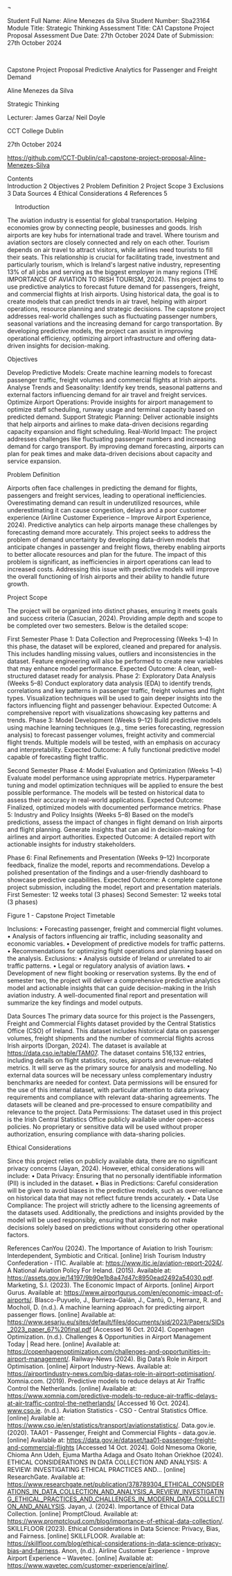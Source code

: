 ¬


Student Full Name:	Aline Menezes da Silva
Student Number:	Sba23164
Module Title:	Strategic Thinking
Assessment Title:	CA1 Capstone Project Proposal 
Assessment Due Date:	27th October 2024
Date of Submission:	27th October 2024









 

Capstone Project Proposal
Predictive Analytics for Passenger and Freight Demand

 Aline Menezes da Silva

Strategic Thinking

Lecturer: James Garza/ Neil Doyle

CCT College Dublin

27th October 2024

https://github.com/CCT-Dublin/ca1-capstone-project-proposal-Aline-Menezes-Silva







 
Contents	
Introduction	2
Objectives	2
Problem Definition	2
Project Scope	3
Exclusions	3
Data Sources	4
Ethical Considerations	4
References	5

 
Introduction

The aviation industry is essential for global transportation. Helping economies grow by connecting people, businesses and goods. Irish airports are key hubs for international trade and travel. Where tourism and aviation sectors are closely connected and rely on each other. Tourism depends on air travel to attract visitors, while airlines need tourists to fill their seats. This relationship is crucial for facilitating trade, investment and particularly tourism, which is Ireland's largest native industry, representing 13% of all jobs and serving as the biggest employer in many regions (THE IMPORTANCE OF AVIATION TO IRISH TOURISM, 2024). 
This project aims to use predictive analytics to forecast future demand for passengers, freight, and commercial flights at Irish airports. Using historical data, the goal is to create models that can predict trends in air travel, helping with airport operations, resource planning and strategic decisions.
The capstone project addresses real-world challenges such as fluctuating passenger numbers, seasonal variations and the increasing demand for cargo transportation. By developing predictive models, the project can assist in improving operational efficiency, optimizing airport infrastructure and offering data-driven insights for decision-making.


















Objectives

Develop Predictive Models: Create machine learning models to forecast passenger traffic, freight volumes and commercial flights at Irish airports.
Analyse Trends and Seasonality: Identify key trends, seasonal patterns and external factors influencing demand for air travel and freight services.
Optimize Airport Operations: Provide insights for airport management to optimize staff scheduling, runway usage and terminal capacity based on predicted demand.
Support Strategic Planning: Deliver actionable insights that help airports and airlines to make data-driven decisions regarding capacity expansion and flight scheduling.
Real-World Impact:
The project addresses challenges like fluctuating passenger numbers and increasing demand for cargo transport. By improving demand forecasting, airports can plan for peak times and make data-driven decisions about capacity and service expansion.

Problem Definition

Airports often face challenges in predicting the demand for flights, passengers and freight services, leading to operational inefficiencies. Overestimating demand can result in underutilized resources, while underestimating it can cause congestion, delays and a poor customer experience (Airline Customer Experience – Improve Airport Experience, 2024). Predictive analytics can help airports manage these challenges by forecasting demand more accurately. This project seeks to address the problem of demand uncertainty by developing data-driven models that anticipate changes in passenger and freight flows, thereby enabling airports to better allocate resources and plan for the future.
The impact of this problem is significant, as inefficiencies in airport operations can lead to increased costs.  Addressing this issue with predictive models will improve the overall functioning of Irish airports and their ability to handle future growth.





Project Scope

The project will be organized into distinct phases, ensuring it meets goals and success criteria (Casucian, 2024). Providing ample depth and scope to be completed over two semesters.
Below is the detailed scope: 

First Semester
Phase 1: Data Collection and Preprocessing (Weeks 1–4)
In this phase, the dataset will be explored, cleaned and prepared for analysis. This includes handling missing values, outliers and inconsistencies in the dataset. Feature engineering will also be performed to create new variables that may enhance model performance.
Expected Outcome: A clean, well-structured dataset ready for analysis.
Phase 2: Exploratory Data Analysis (Weeks 5–8)
Conduct exploratory data analysis (EDA) to identify trends, correlations and key patterns in passenger traffic, freight volumes and flight types. Visualization techniques will be used to gain deeper insights into the factors influencing flight and passenger behaviour.
Expected Outcome: A comprehensive report with visualizations showcasing key patterns and trends.
Phase 3: Model Development (Weeks 9–12)
Build predictive models using machine learning techniques (e.g., time series forecasting, regression analysis) to forecast passenger volumes, freight activity and commercial flight trends. Multiple models will be tested, with an emphasis on accuracy and interpretability.
Expected Outcome: A fully functional predictive model capable of forecasting flight traffic.

Second Semester
Phase 4: Model Evaluation and Optimization (Weeks 1–4)
 Evaluate model performance using appropriate metrics. Hyperparameter tuning and model optimization techniques will be applied to ensure the best possible performance. The models will be tested on historical data to assess their accuracy in real-world applications.
Expected Outcome: Finalized, optimized models with documented performance metrics.
Phase 5: Industry and Policy Insights (Weeks 5–8)
Based on the model’s predictions, assess the impact of changes in flight demand on Irish airports and flight planning. Generate insights that can aid in decision-making for airlines and airport authorities.
Expected Outcome: A detailed report with actionable insights for industry stakeholders.

Phase 6: Final Refinements and Presentation (Weeks 9–12)
Incorporate feedback, finalize the model, reports and recommendations. Develop a polished presentation of the findings and a user-friendly dashboard to showcase predictive capabilities.
Expected Outcome: A complete capstone project submission, including the model, report and presentation materials.
First Semester: 12 weeks total (3 phases)
Second Semester: 12 weeks total (3 phases)

 
Figure 1 - Capstone Project Timetable



Inclusions:
•	Forecasting passenger, freight and commercial flight volumes.
•	Analysis of factors influencing air traffic, including seasonality and economic variables.
•	Development of predictive models for traffic patterns.
•	Recommendations for optimizing flight operations and planning based on the analysis.
Exclusions:
•	Analysis outside of Ireland or unrelated to air traffic patterns.
•	Legal or regulatory analysis of aviation laws.
•	Development of new flight booking or reservation systems.
By the end of semester two, the project will deliver a comprehensive predictive analytics model and actionable insights that can guide decision-making in the Irish aviation industry. A well-documented final report and presentation will summarize the key findings and model outputs.

Data Sources
The primary data source for this project is the Passengers, Freight and Commercial Flights dataset provided by the Central Statistics Office (CSO) of Ireland. This dataset includes historical data on passenger volumes, freight shipments and the number of commercial flights across Irish airports (Dorgan, 2024). The dataset is available at https://data.cso.ie/table/TAM07.
The dataset contains 516,132 entries, including details on flight statistics, routes, airports and revenue-related metrics. It will serve as the primary source for analysis and modelling. No external data sources will be necessary unless complementary industry benchmarks are needed for context.
Data permissions will be ensured for the use of this internal dataset, with particular attention to data privacy requirements and compliance with relevant data-sharing agreements.
The datasets will be cleaned and pre-processed to ensure compatibility and relevance to the project.
Data Permissions:
The dataset used in this project is the Irish Central Statistics Office publicly available under open-access policies. No proprietary or sensitive data will be used without proper authorization, ensuring compliance with data-sharing policies.

Ethical Considerations

Since this project relies on publicly available data, there are no significant privacy concerns (Jayan, 2024). However, ethical considerations will include:
•	Data Privacy: Ensuring that no personally identifiable information (PII) is included in the dataset.
•	Bias in Predictions: Careful consideration will be given to avoid biases in the predictive models, such as over-reliance on historical data that may not reflect future trends accurately.
•	Data Use Compliance: The project will strictly adhere to the licensing agreements of the datasets used.
Additionally, the predictions and insights provided by the model will be used responsibly, ensuring that airports do not make decisions solely based on predictions without considering other operational factors.
























References
CanYou (2024). The Importance of Aviation to Irish Tourism: Interdependent, Symbiotic and Critical. [online] Irish Tourism Industry Confederation - ITIC. Available at: https://www.itic.ie/aviation-report-2024/.
 A National Aviation Policy For Ireland. (2015). Available at: https://assets.gov.ie/14197/9b90e1b8a47d47c8950ead2492a54030.pdf.
 Marketing, S.I. (2023). The Economic Impact of Airports. [online] Airport Gurus. Available at: https://www.airportgurus.com/en/economic-impact-of-airports/.
Blasco-Puyuelo, J., Burrieza-Galán, J., Cantú, O., Herranz, R. and Mocholí, D. (n.d.). A machine learning approach for predicting airport passenger flows. [online] Available at: https://www.sesarju.eu/sites/default/files/documents/sid/2023/Papers/SIDs_2023_paper_67%20final.pdf [Accessed 16 Oct. 2024].
 Copenhagen Optimization. (n.d.). Challenges & Opportunities in Airport Management Today | Read here. [online] Available at: https://copenhagenoptimization.com/challenges-and-opportunities-in-airport-management/.
 Railway-News (2024). Big Data’s Role in Airport Optimisation. [online] Airport Industry-News. Available at: https://airportindustry-news.com/big-datas-role-in-airport-optimisation/.
 Xomnia.com. (2019). Predictive models to reduce delays at Air Traffic Control the Netherlands. [online] Available at: https://www.xomnia.com/predictive-models-to-reduce-air-traffic-delays-at-air-traffic-control-the-netherlands/ [Accessed 16 Oct. 2024].
 www.cso.ie. (n.d.). Aviation Statistics - CSO - Central Statistics Office. [online] Available at: https://www.cso.ie/en/statistics/transport/aviationstatistics/.
 Data.gov.ie. (2020). TAA01 - Passenger, Freight and Commercial Flights - data.gov.ie. [online] Available at: https://data.gov.ie/dataset/taa01-passenger-freight-and-commercial-flights [Accessed 14 Oct. 2024].
Gold Nmesoma Okorie, Chioma Ann Udeh, Ejuma Martha Adaga and Osato Itohan Oriekhoe (2024). ETHICAL CONSIDERATIONS IN DATA COLLECTION AND ANALYSIS: A REVIEW: INVESTIGATING ETHICAL PRACTICES AND... [online] ResearchGate. Available at: https://www.researchgate.net/publication/378789304_ETHICAL_CONSIDERATIONS_IN_DATA_COLLECTION_AND_ANALYSIS_A_REVIEW_INVESTIGATING_ETHICAL_PRACTICES_AND_CHALLENGES_IN_MODERN_DATA_COLLECTION_AND_ANALYSIS.
Jayan, J. (2024). Importance of Ethical Data Collection. [online] PromptCloud. Available at: https://www.promptcloud.com/blog/importance-of-ethical-data-collection/.
 SKILLFLOOR (2023). Ethical Considerations in Data Science: Privacy, Bias, and Fairness. [online] SKILLFLOOR. Available at: https://skillfloor.com/blog/ethical-considerations-in-data-science-privacy-bias-and-fairness.
 Anon, (n.d.). Airline Customer Experience - Improve Airport Experience – Wavetec. [online] Available at: https://www.wavetec.com/customer-experience/airline/.

